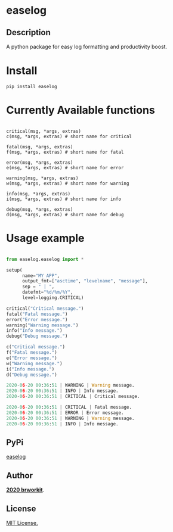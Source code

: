 # easelog

## Description

A python package for easy log formatting and productivity boost.

# Install
    pip install easelog

# Currently Available functions

```

critical(msg, *args, extras)
c(msg, *args, extras) # short name for critical

fatal(msg, *args, extras)
f(msg, *args, extras) # short name for fatal

error(msg, *args, extras)
e(msg, *args, extras) # short name for error

warning(msg, *args, extras)
w(msg, *args, extras) # short name for warning

info(msg, *args, extras)
i(msg, *args, extras) # short name for info

debug(msg, *args, extras)
d(msg, *args, extras) # short name for debug

```

# Usage example

```python

from easelog.easelog import *

setup(
      name="MY APP",
      output_fmt=["asctime", "levelname", "message"],
      sep = " | ",
      datefmt="%d/%m/%Y",
      level=logging.CRITICAL)

critical("Critical message.")
fatal("Fatal message.")
error("Error message.")
warning("Warning message.")
info("Info message.")
debug("Debug message.")

c("Critical message.")
f("Fatal message.")
e("Error message.")
w("Warning message.")
i("Info message.")
d("Debug message.")

2020-06-20 00:36:51 | WARNING | Warning message.
2020-06-20 00:36:51 | INFO | Info message.
2020-06-20 00:36:51 | CRITICAL | Critical message.

2020-06-20 00:36:51 | CRITICAL | Fatal message.
2020-06-20 00:36:51 | ERROR | Error message.
2020-06-20 00:36:51 | WARNING | Warning message.
2020-06-20 00:36:51 | INFO | Info message.

```

## PyPi

[easelog](https://pypi.org/project/easelog)

## Author

[**2020 brworkit**](https://github.com/brworkit).

## License
[MIT License.](https://opensource.org/licenses/MIT)
